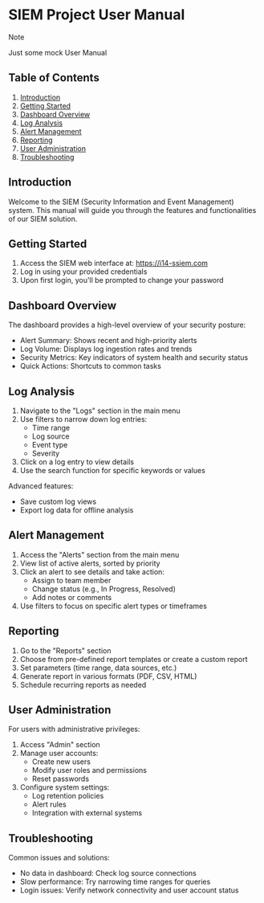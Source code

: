 # SIEM Project User Manual
> [!NOTE]
> Just some mock User Manual

## Table of Contents
1. [Introduction](#introduction)
2. [Getting Started](#getting-started)
3. [Dashboard Overview](#dashboard-overview)
4. [Log Analysis](#log-analysis)
5. [Alert Management](#alert-management)
6. [Reporting](#reporting)
7. [User Administration](#user-administration)
8. [Troubleshooting](#troubleshooting)

## Introduction
Welcome to the SIEM (Security Information and Event Management) system. This manual will guide you through the features and functionalities of our SIEM solution.

## Getting Started
1. Access the SIEM web interface at: https://i14-ssiem.com
2. Log in using your provided credentials
3. Upon first login, you'll be prompted to change your password

## Dashboard Overview
The dashboard provides a high-level overview of your security posture:
- Alert Summary: Shows recent and high-priority alerts
- Log Volume: Displays log ingestion rates and trends
- Security Metrics: Key indicators of system health and security status
- Quick Actions: Shortcuts to common tasks

## Log Analysis
1. Navigate to the "Logs" section in the main menu
2. Use filters to narrow down log entries:
   - Time range
   - Log source
   - Event type
   - Severity
3. Click on a log entry to view details
4. Use the search function for specific keywords or values

Advanced features:
- Save custom log views
- Export log data for offline analysis

## Alert Management
1. Access the "Alerts" section from the main menu
2. View list of active alerts, sorted by priority
3. Click an alert to see details and take action:
   - Assign to team member
   - Change status (e.g., In Progress, Resolved)
   - Add notes or comments
4. Use filters to focus on specific alert types or timeframes

## Reporting
1. Go to the "Reports" section
2. Choose from pre-defined report templates or create a custom report
3. Set parameters (time range, data sources, etc.)
4. Generate report in various formats (PDF, CSV, HTML)
5. Schedule recurring reports as needed

## User Administration
For users with administrative privileges:
1. Access "Admin" section
2. Manage user accounts:
   - Create new users
   - Modify user roles and permissions
   - Reset passwords
3. Configure system settings:
   - Log retention policies
   - Alert rules
   - Integration with external systems

## Troubleshooting
Common issues and solutions:
- No data in dashboard: Check log source connections
- Slow performance: Try narrowing time ranges for queries
- Login issues: Verify network connectivity and user account status

